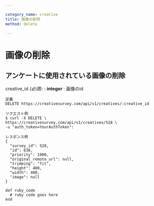 ```yaml
---

category_name: creative
title: 画像の削除
method: delete

---
```


# 画像の削除

## アンケートに使用されている画像の削除

creative_id _(必須)_:
: __integer__
: 画像のid 
 
~~~
定義
DELETE https://creativesurvey.com/api/v1/creatives/:creative_id

リクエスト例
$ curl -X DELETE \
https://creativesurvey.com/api/v1/creatives/528 \
-u "auth_token=YourAuthToken":

レスポンス例
{
  "survey_id": 528,
  "id": 638,
  "priority": 1000,
  "original_remote_url": null,
  "trimming": "fit",
  "height": 400,
  "width": 400,
  "image": null
}

~~~


~~~
def ruby_code
  # ruby code goes here
end
~~~

　
　
